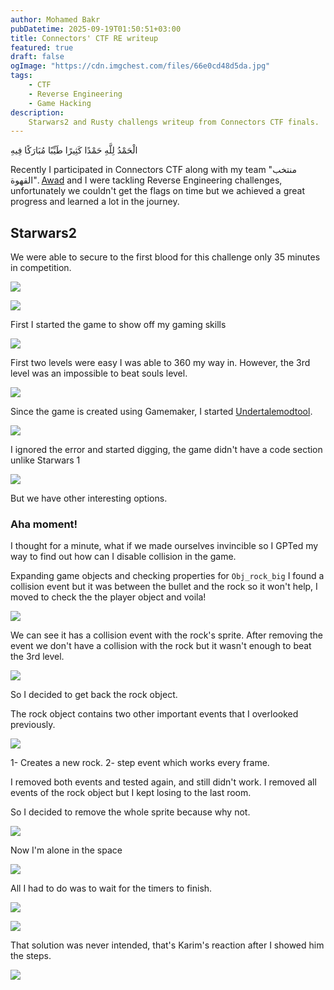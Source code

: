 ```yaml
---
author: Mohamed Bakr
pubDatetime: 2025-09-19T01:50:51+03:00
title: Connectors' CTF RE writeup 
featured: true
draft: false 
ogImage: "https://cdn.imgchest.com/files/66e0cd48d5da.jpg"
tags:
    - CTF
    - Reverse Engineering
    - Game Hacking 
description:
    Starwars2 and Rusty challengs writeup from Connectors CTF finals.
---
```


الْحَمْدُ لِلَّهِ حَمْدًا كَثِيرًا طَيِّبًا مُبَارَكًا فِيهِ

Recently I participated in Connectors CTF along with my team "منتخب القهوة".
[Awad](https://www.linkedin.com/in/awad-ramadan-42571a2a6) and I were tackling Reverse Engineering challenges, unfortunately we couldn't get the flags on time but we achieved a great progress and learned a lot in the journey.

## Starwars2 

We were able to secure to the first blood for this challenge only 35 minutes in competition.

![](https://cdn.imgchest.com/files/3318f13bd3ec.png)

![](https://cdn.imgchest.com/files/97abf9f0fc66.png)

First I started the game to show off my gaming skills

![](https://cdn.imgchest.com/files/1b939354136f.png)

First two levels were easy I was able to 360 my way in. However, the 3rd level was an impossible to beat souls level.

![](https://cdn.imgchest.com/files/12146ce18f62.PNG)

Since the game is created using Gamemaker, I started [Undertalemodtool](https://github.com/UnderminersTeam/UndertaleModTool).

![](https://cdn.imgchest.com/files/e4fb9d362e2f.png)

I ignored the error and started digging, the game didn't have a code section unlike Starwars 1

![](https://cdn.imgchest.com/files/32d48a45df39.png)

But we have other interesting options.

### Aha moment!

I thought for a minute, what if we made ourselves invincible so I GPTed my way to find out how can I disable collision in the game.

Expanding game objects and checking properties for `Obj_rock_big` I found a collision event but it was between the bullet and the rock so it won't help, I moved to check the the player object and voila!

![](https://cdn.imgchest.com/files/e91aee9826f9.png)

We can see it has a collision event with the rock's sprite. After removing the event we don't have a collision with the rock but it wasn't enough to beat the 3rd level.

![](https://cdn.imgchest.com/files/e248a298a9eb.png)

So I decided to get back the rock object.

The rock object contains two other important events that I overlooked previously.

![](https://cdn.imgchest.com/files/2c6837cdea9f.png)

1- Creates a new rock.
2- step event which works every frame.

I removed both events and tested again, and still didn't work. I removed all events of the rock object but I kept losing to the last room.

So I decided to remove the whole sprite because why not.

![](https://cdn.imgchest.com/files/7b6cfb1c9466.png)

Now I'm alone in the space

![](https://cdn.imgchest.com/files/86896e0bb974.png)

All I had to do was to wait for the timers to finish.

![](https://media1.tenor.com/m/XMVz4JeILUMAAAAC/ladies-and-gentleman-we-got-him.gif)


![](https://cdn.imgchest.com/files/32c5ff1e7de9.png)


That solution was never intended, that's Karim's reaction after I showed him the steps.

![](https://cdn.imgchest.com/files/ca5fcea4120c.png)



